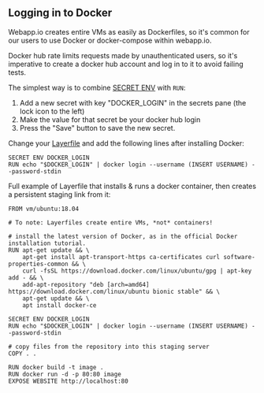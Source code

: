 ## Logging in to Docker

Webapp.io creates entire VMs as easily as Dockerfiles, so it's common for our users to use Docker or docker-compose within webapp.io.

Docker hub rate limits requests made by unauthenticated users, so it's imperative to create a docker hub account and log in to it to avoid failing tests.

The simplest way is to combine [SECRET ENV](/docs/layerfile-reference#secret-env) with `RUN`:

1. Add a new secret with key "DOCKER_LOGIN" in the secrets pane (the lock icon to the left)
2. Make the value for that secret be your docker hub login
3. Press the "Save" button to save the new secret.

Change your [Layerfile](/docs/examples/docker) and add the following lines after installing Docker:

```Layerfile
SECRET ENV DOCKER_LOGIN
RUN echo "$DOCKER_LOGIN" | docker login --username (INSERT USERNAME) --password-stdin
```
Full example of Layerfile that installs & runs a docker container, then creates a persistent staging link from it:

```Layerfile
FROM vm/ubuntu:18.04

# To note: Layerfiles create entire VMs, *not* containers!

# install the latest version of Docker, as in the official Docker installation tutorial.
RUN apt-get update && \
    apt-get install apt-transport-https ca-certificates curl software-properties-common && \
    curl -fsSL https://download.docker.com/linux/ubuntu/gpg | apt-key add - && \
    add-apt-repository "deb [arch=amd64] https://download.docker.com/linux/ubuntu bionic stable" && \
    apt-get update && \
    apt install docker-ce

SECRET ENV DOCKER_LOGIN
RUN echo "$DOCKER_LOGIN" | docker login --username (INSERT USERNAME) --password-stdin

# copy files from the repository into this staging server
COPY . .

RUN docker build -t image .
RUN docker run -d -p 80:80 image
EXPOSE WEBSITE http://localhost:80
```

<br />